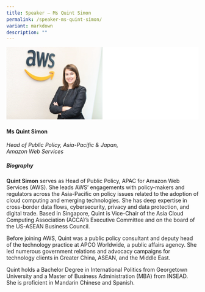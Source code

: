 ```yaml
---
title: Speaker – Ms Quint Simon
permalink: /speaker-ms-quint-simon/
variant: markdown
description: ""
---
```



![](/images/2024%20speakers/Quint_Simon.png)
#### **Ms Quint Simon**

*Head of Public Policy, Asia-Pacific &amp; Japan, <br>Amazon Web Services*

##### **Biography**
**Quint Simon** serves as Head of Public Policy, APAC for Amazon Web Services (AWS). She leads AWS’ engagements with policy-makers and regulators across the Asia-Pacific on policy issues related to the adoption of cloud computing and emerging technologies. She has deep expertise in cross-border data flows, cybersecurity, privacy and data protection, and digital trade. Based in Singapore, Quint is Vice-Chair of the Asia Cloud Computing Association (ACCA)’s Executive Committee and on the board of the US-ASEAN Business Council.

Before joining AWS, Quint was a public policy consultant and deputy head of the technology practice at APCO Worldwide, a public affairs agency. She led numerous government relations and advocacy campaigns for technology clients in Greater China, ASEAN, and the Middle East.   

Quint holds a Bachelor Degree in International Politics from Georgetown University and a Master of Business Administration (MBA) from INSEAD. She is proficient in Mandarin Chinese and Spanish. 
